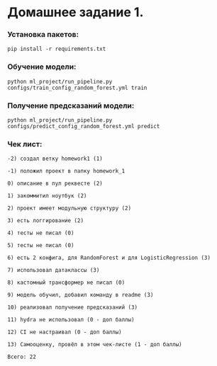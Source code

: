 # Домашнее задание 1.

### Установка пакетов:

    pip install -r requirements.txt

### Обучение модели:

    python ml_project/run_pipeline.py configs/train_config_random_forest.yml train

### Получение предсказаний модели: 

    python ml_project/run_pipeline.py configs/predict_config_random_forest.yml predict

### Чек лист:
      
    -2) создал ветку homework1 (1)
    
    -1) положил проект в папку homework_1
    
    0) описание в пул реквесте (2)
    
    1) закоммитил ноутбук (2)
    
    2) проект имеет модульную структуру (2)
    
    3) есть логгирование (2)
    
    4) тесты не писал (0)
    
    5) тесты не писал (0)
    
    6) есть 2 конфига, для RandomForest и для LogisticRegression (3)
    
    7) использовал датаклассы (3) 
    
    8) кастомный трансформер не писал (0)
    
    9) модель обучил, добавил команду в readme (3)
    
    10) реализовал получение предсказаний (3)  
    
    11) hydra не использовал (0 - доп баллы)
    
    12) CI не настраивал (0 - доп баллы)
    
    13) Самооценку, провёл в этом чек-листе (1 - доп баллы) 
    
    Всего: 22